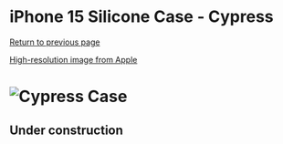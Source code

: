 # iPhone 15 Silicone Case - Cypress

[Return to previous page](/iphone_15)

[High-resolution image from Apple](https://store.storeimages.cdn-apple.com/8756/as-images.apple.com/is//MT0X3?wid=4500&hei=4500&fmt=png)

# ![Cypress Case](/everyphone/MT0X3.png)

## Under construction
